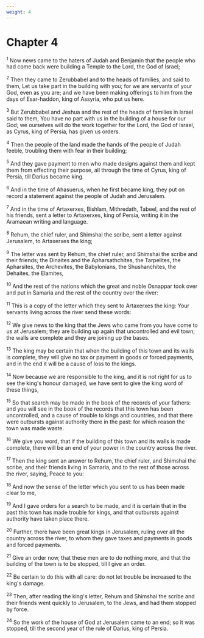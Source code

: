 ```yaml
---
weight: 4
---
```


# Chapter 4

<sup>1</sup> Now news came to the haters of Judah and Benjamin that the people who had come back were building a Temple to the Lord, the God of Israel; 

<sup>2</sup> Then they came to Zerubbabel and to the heads of families, and said to them, Let us take part in the building with you; for we are servants of your God, even as you are; and we have been making offerings to him from the days of Esar-haddon, king of Assyria, who put us here. 

<sup>3</sup> But Zerubbabel and Jeshua and the rest of the heads of families in Israel said to them, You have no part with us in the building of a house for our God; we ourselves will do the work together for the Lord, the God of Israel, as Cyrus, king of Persia, has given us orders. 

<sup>4</sup> Then the people of the land made the hands of the people of Judah feeble, troubling them with fear in their building; 

<sup>5</sup> And they gave payment to men who made designs against them and kept them from effecting their purpose, all through the time of Cyrus, king of Persia, till Darius became king. 

<sup>6</sup> And in the time of Ahasuerus, when he first became king, they put on record a statement against the people of Judah and Jerusalem. 

<sup>7</sup> And in the time of Artaxerxes, Bishlam, Mithredath, Tabeel, and the rest of his friends, sent a letter to Artaxerxes, king of Persia, writing it in the Aramaean writing and language. 

<sup>8</sup> Rehum, the chief ruler, and Shimshai the scribe, sent a letter against Jerusalem, to Artaxerxes the king; 

<sup>9</sup> The letter was sent by Rehum, the chief ruler, and Shimshai the scribe and their friends; the Dinaites and the Apharsathchites, the Tarpelites, the Apharsites, the Archevites, the Babylonians, the Shushanchites, the Dehaites, the Elamites, 

<sup>10</sup> And the rest of the nations which the great and noble Osnappar took over and put in Samaria and the rest of the country over the river: 

<sup>11</sup> This is a copy of the letter which they sent to Artaxerxes the king: Your servants living across the river send these words: 

<sup>12</sup> We give news to the king that the Jews who came from you have come to us at Jerusalem; they are building up again that uncontrolled and evil town; the walls are complete and they are joining up the bases. 

<sup>13</sup> The king may be certain that when the building of this town and its walls is complete, they will give no tax or payment in goods or forced payments, and in the end it will be a cause of loss to the kings. 

<sup>14</sup> Now because we are responsible to the king, and it is not right for us to see the king's honour damaged, we have sent to give the king word of these things, 

<sup>15</sup> So that search may be made in the book of the records of your fathers: and you will see in the book of the records that this town has been uncontrolled, and a cause of trouble to kings and countries, and that there were outbursts against authority there in the past: for which reason the town was made waste. 

<sup>16</sup> We give you word, that if the building of this town and its walls is made complete, there will be an end of your power in the country across the river. 

<sup>17</sup> Then the king sent an answer to Rehum, the chief ruler, and Shimshai the scribe, and their friends living in Samaria, and to the rest of those across the river, saying, Peace to you: 

<sup>18</sup> And now the sense of the letter which you sent to us has been made clear to me, 

<sup>19</sup> And I gave orders for a search to be made, and it is certain that in the past this town has made trouble for kings, and that outbursts against authority have taken place there. 

<sup>20</sup> Further, there have been great kings in Jerusalem, ruling over all the country across the river, to whom they gave taxes and payments in goods and forced payments. 

<sup>21</sup> Give an order now, that these men are to do nothing more, and that the building of the town is to be stopped, till I give an order. 

<sup>22</sup> Be certain to do this with all care: do not let trouble be increased to the king's damage. 

<sup>23</sup> Then, after reading the king's letter, Rehum and Shimshai the scribe and their friends went quickly to Jerusalem, to the Jews, and had them stopped by force. 

<sup>24</sup> So the work of the house of God at Jerusalem came to an end; so it was stopped, till the second year of the rule of Darius, king of Persia. 


